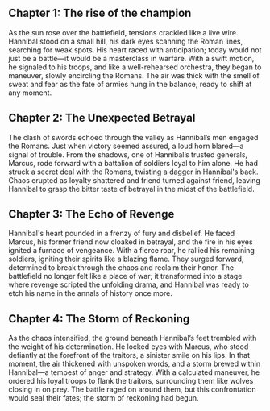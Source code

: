 
## Chapter 1: The rise of the champion

As the sun rose over the battlefield, tensions crackled like a live wire. Hannibal stood on a small hill, his dark eyes scanning the Roman lines, searching for weak spots. His heart raced with anticipation; today would not just be a battle—it would be a masterclass in warfare. With a swift motion, he signaled to his troops, and like a well-rehearsed orchestra, they began to maneuver, slowly encircling the Romans. The air was thick with the smell of sweat and fear as the fate of armies hung in the balance, ready to shift at any moment.
## Chapter 2: The Unexpected Betrayal

The clash of swords echoed through the valley as Hannibal’s men engaged the Romans. Just when victory seemed assured, a loud horn blared—a signal of trouble. From the shadows, one of Hannibal’s trusted generals, Marcus, rode forward with a battalion of soldiers loyal to him alone. He had struck a secret deal with the Romans, twisting a dagger in Hannibal's back. Chaos erupted as loyalty shattered and friend turned against friend, leaving Hannibal to grasp the bitter taste of betrayal in the midst of the battlefield.
## Chapter 3: The Echo of Revenge

Hannibal's heart pounded in a frenzy of fury and disbelief. He faced Marcus, his former friend now cloaked in betrayal, and the fire in his eyes ignited a furnace of vengeance. With a fierce roar, he rallied his remaining soldiers, igniting their spirits like a blazing flame. They surged forward, determined to break through the chaos and reclaim their honor. The battlefield no longer felt like a place of war; it transformed into a stage where revenge scripted the unfolding drama, and Hannibal was ready to etch his name in the annals of history once more.
## Chapter 4: The Storm of Reckoning

As the chaos intensified, the ground beneath Hannibal’s feet trembled with the weight of his determination. He locked eyes with Marcus, who stood defiantly at the forefront of the traitors, a sinister smile on his lips. In that moment, the air thickened with unspoken words, and a storm brewed within Hannibal—a tempest of anger and strategy. With a calculated maneuver, he ordered his loyal troops to flank the traitors, surrounding them like wolves closing in on prey. The battle raged on around them, but this confrontation would seal their fates; the storm of reckoning had begun.